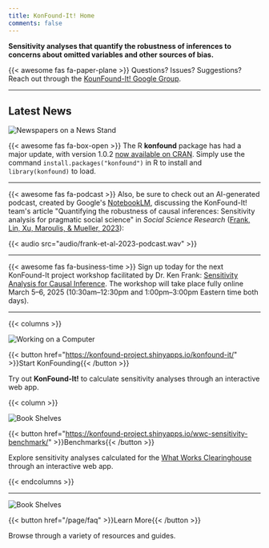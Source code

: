 ```yaml
---
title: KonFound-It! Home
comments: false
---
```




**Sensitivity analyses that quantify the robustness of inferences to concerns about omitted variables and other sources of bias.**

{{< awesome fas fa-paper-plane >}} Questions? Issues? Suggestions? Reach out through the [KounFound-It! Google Group](https://groups.google.com/g/konfound-it).



---

## Latest News

![Newspapers on a News Stand](img/news.png)

{{< awesome fas fa-box-open >}} The R **konfound** package has had a major update, with version 1.0.2 [now available on CRAN](https://CRAN.R-project.org/package=konfound). Simply use the command `install.packages("konfound")` in R to install and `library(konfound)` to load.

---

{{< awesome fas fa-podcast >}} Also, be sure to check out an AI-generated podcast, 
created by Google's [NotebookLM](https://notebooklm.google.com/), 
discussing the KonFound-It! team's article "Quantifying the robustness of causal inferences: 
Sensitivity analysis for pragmatic social science" in *Social Science Research* 
([Frank, Lin, Xu, Maroulis, & Mueller, 2023](https://doi.org/10.1016/j.ssresearch.2022.102815)): 

{{< audio src="audio/frank-et-al-2023-podcast.wav" >}}

---

{{< awesome fas fa-business-time >}} Sign up today for the next KonFound-It project workshop 
facilitated by Dr. Ken Frank: [Sensitivity Analysis for Causal Inference](https://statisticalhorizons.com/seminars/sensitivity-analysis-causal-inference/).
The workshop will take place fully online March 5&#8211;6, 2025 (10:30am&#8211;12:30pm and 1:00pm&#8211;3:00pm Eastern time both days).






---

{{< columns >}}

![Working on a Computer](img/computer.png)

{{< button href="https://konfound-project.shinyapps.io/konfound-it/" >}}Start KonFounding{{< /button >}}

Try out **KonFound-It!** to calculate sensitivity analyses through an interactive web app.

{{< column >}}

![Book Shelves](img/bench.png)

{{< button href="https://konfound-project.shinyapps.io/wwc-sensitivity-benchmark/" >}}Benchmarks{{< /button >}}

Explore sensitivity analyses calculated for the [What Works Clearinghouse](https://ies.ed.gov/ncee/wwc/) through an interactive web app.

{{< endcolumns >}}

---


![Book Shelves](img/books.png)

{{< button href="/page/faq" >}}Learn More{{< /button >}}

Browse through a variety of resources and guides.
